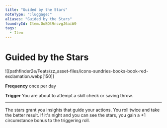 ```yaml
---
title: "Guided by the Stars"
noteType: ":luggage:"
aliases: "Guided by the Stars"
foundryId: Item.OoBOt9ncvgJ6aiW0
tags:
  - Item
---
```


# Guided by the Stars
![[pathfinder2e/Feats/zz_asset-files/icons-sundries-books-book-red-exclamation.webp|150]]

**Frequency** once per day

**Trigger** You are about to attempt a skill check or saving throw.

* * *

The stars grant you insights that guide your actions. You roll twice and take the better result. If it's night and you can see the stars, you gain a +1 circumstance bonus to the triggering roll.
